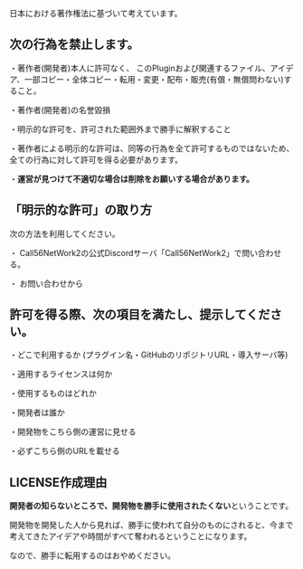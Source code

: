 日本における著作権法に基づいて考えています。

## 次の行為を禁止します。

・著作者(開発者)本人に許可なく、
このPluginおよび関連するファイル、アイデア、一部コピー・全体コピー・転用・変更・配布・販売(有償・無償問わない)すること。

・著作者(開発者)の名誉毀損

・明示的な許可を、許可された範囲外まで勝手に解釈すること

・著作者による明示的な許可は、同等の行為を全て許可するものではないため、全ての行為に対して許可を得る必要があります。

・**運営が見つけて不適切な場合は削除をお願いする場合があります。**

## 「明示的な許可」の取り方
次の方法を利用してください。

・ Call56NetWork2の公式Discordサーバ「Call56NetWork2」で問い合わせる。

・ お問い合わせから

## 許可を得る際、次の項目を満たし、提示してください。

・どこで利用するか (プラグイン名・GitHubのリポジトリURL・導入サーバ等)

・適用するライセンスは何か

・使用するものはどれか

・開発者は誰か

・開発物をこちら側の運営に見せる

・必ずこちら側のURLを載せる

## LICENSE作成理由
**開発者の知らないところで、開発物を勝手に使用されたくない**ということです。

開発物を開発した人から見れば、勝手に使われて自分のものにされると、今まで考えてきたアイデアや時間がすべて奪われるということになります。

なので、勝手に転用するのはおやめください。



